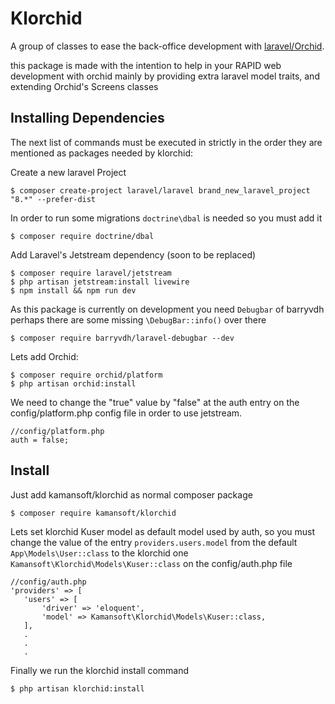 
# Klorchid

A group of classes to ease the back-office development with [laravel/Orchid](https://orchid.software/).

this package is made with the intention to help in your RAPID web development with orchid mainly by providing extra laravel model traits, and extending Orchid's Screens classes  

## Installing Dependencies


The next list of commands must be executed in strictly in the order they are mentioned as packages needed by klorchid:

Create a new laravel Project

    $ composer create-project laravel/laravel brand_new_laravel_project "8.*" --prefer-dist
 
In order to run some migrations  `doctrine\dbal` is needed so you must add it 

    $ composer require doctrine/dbal

Add Laravel's Jetstream dependency (soon to be replaced)

    $ composer require laravel/jetstream
    $ php artisan jetstream:install livewire
    $ npm install && npm run dev
    
As this package is currently on development you need `Debugbar` of barryvdh   perhaps there are some missing `\DebugBar::info()` over there

    $ composer require barryvdh/laravel-debugbar --dev
    
Lets add Orchid:

    $ composer require orchid/platform
    $ php artisan orchid:install
    
We need to change the "true" value by "false" at the auth entry on the config/platform.php config file in order to use jetstream.

    //config/platform.php
    auth = false; 

## Install

Just add kamansoft/klorchid as normal composer package
    
    $ composer require kamansoft/klorchid
    
Lets set klorchid Kuser model as default model used by auth, so you must change the value of the entry `providers.users.model` from the default `App\Models\User::class` to the klorchid one `Kamansoft\Klorchid\Models\Kuser::class` on the config/auth.php file

    //config/auth.php
    'providers' => [
       'users' => [
           'driver' => 'eloquent',
           'model' => Kamansoft\Klorchid\Models\Kuser::class,
       ],
       .
       .
       .
 Finally we run the klorchid install command 
 
    $ php artisan klorchid:install

    
    
 
    
